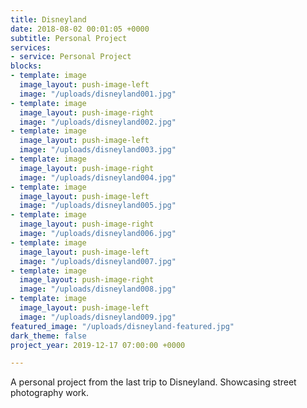 ```yaml
---
title: Disneyland
date: 2018-08-02 00:01:05 +0000
subtitle: Personal Project
services:
- service: Personal Project
blocks:
- template: image
  image_layout: push-image-left
  image: "/uploads/disneyland001.jpg"
- template: image
  image_layout: push-image-right
  image: "/uploads/disneyland002.jpg"
- template: image
  image_layout: push-image-left
  image: "/uploads/disneyland003.jpg"
- template: image
  image_layout: push-image-right
  image: "/uploads/disneyland004.jpg"
- template: image
  image_layout: push-image-left
  image: "/uploads/disneyland005.jpg"
- template: image
  image_layout: push-image-right
  image: "/uploads/disneyland006.jpg"
- template: image
  image_layout: push-image-left
  image: "/uploads/disneyland007.jpg" 
- template: image
  image_layout: push-image-right
  image: "/uploads/disneyland008.jpg"
- template: image
  image_layout: push-image-left
  image: "/uploads/disneyland009.jpg"
featured_image: "/uploads/disneyland-featured.jpg"
dark_theme: false
project_year: 2019-12-17 07:00:00 +0000

---
```

A personal project from the last trip to Disneyland. Showcasing street photography work.